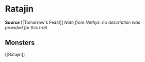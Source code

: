 ﻿---
id: '463'
name: Ratajin
rarity: Common
source: '[[DATABASE/source/Tomorrow''s Feast|Tomorrow''s Feast]]'
trait:
- Ratajin
type: Trait

---
# Ratajin

**Source** [[Tomorrow's Feast]]
_Note from Nethys: no description was provided for this trait_

## Monsters

[[Ratajin]]